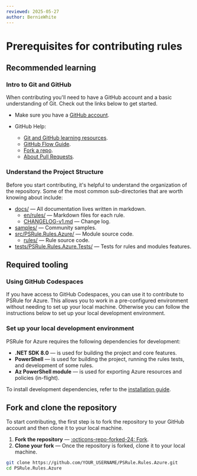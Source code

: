 ```yaml
---
reviewed: 2025-05-27
author: BernieWhite
---
```


# Prerequisites for contributing rules

## Recommended learning

### Intro to Git and GitHub

When contributing you'll need to have a GitHub account and a basic understanding of Git.
Check out the links below to get started.

- Make sure you have a [GitHub account][github-signup].
- GitHub Help:
  - [Git and GitHub learning resources][learn-git].
  - [GitHub Flow Guide][github-flow].
  - [Fork a repo][github-fork].
  - [About Pull Requests][github-pr].

  [learn-git]: https://docs.github.com/get-started/quickstart/git-and-github-learning-resources
  [github-flow]: https://docs.github.com/get-started/quickstart/github-flow
  [github-signup]: https://github.com/signup/free
  [github-fork]: https://docs.github.com/get-started/quickstart/fork-a-repo
  [github-pr]: https://docs.github.com/pull-requests/collaborating-with-pull-requests/proposing-changes-to-your-work-with-pull-requests/about-pull-requests

### Understand the Project Structure

Before you start contributing, it's helpful to understand the organization of the repository.
Some of the most common sub-directories that are worth knowing about include:

- [docs/](https://github.com/Azure/PSRule.Rules.Azure/tree/main/docs) &mdash; All documentation lives written in markdown.
  - [en/rules/](https://github.com/Azure/PSRule.Rules.Azure/tree/main/docs/en/rules) &mdash; Markdown files for each rule.
  - [CHANGELOG-v1.md](https://github.com/Azure/PSRule.Rules.Azure/blob/main/docs/CHANGELOG-v1.md) &mdash; Change log.
- [samples/](https://github.com/Azure/PSRule.Rules.Azure/tree/main/samples) &mdash; Community samples.
- [src/PSRule.Rules.Azure/](https://github.com/Azure/PSRule.Rules.Azure/tree/main/src/PSRule.Rules.Azure) &mdash; Module source code.
  - [rules/](https://github.com/Azure/PSRule.Rules.Azure/tree/main/src/PSRule.Rules.Azure/rules) &mdash; Rule source code.
- [tests/PSRule.Rules.Azure.Tests/](https://github.com/Azure/PSRule.Rules.Azure/tree/main/tests/PSRule.Rules.Azure.Tests) &mdash; Tests for rules and modules features.

## Required tooling

### Using GitHub Codespaces

If you have access to GitHub Codespaces, you can use it to contribute to PSRule for Azure.
This allows you to work in a pre-configured environment without needing to set up your local machine.
Otherwise you can follow the instructions below to set up your local development environment.

### Set up your local development environment

PSRule for Azure requires the following dependencies for development:

- **.NET SDK 8.0** &mdash; is used for building the project and core features.
- **PowerShell** &mdash; is used for building the project, running the rules tests, and development of some rules.
- **Az PowerShell module** &mdash; is used for exporting Azure resources and policies (in-flight).

To install development dependencies, refer to the [installation guide][2].

  [2]: https://azure.github.io/PSRule.Rules.Azure/install/#development-dependencies

## Fork and clone the repository

To start contributing, the first step is to fork the repository to your GitHub account and then clone it to your local machine.

1. **Fork the repository** &mdash; [:octicons-repo-forked-24: Fork][1].
2. **Clone your fork** &mdash; Once the repository is forked, clone it to your local machine.

```bash title="Git"
git clone https://github.com/YOUR_USERNAME/PSRule.Rules.Azure.git
cd PSRule.Rules.Azure
```

  [1]: https://github.com/Azure/PSRule.Rules.Azure/fork
